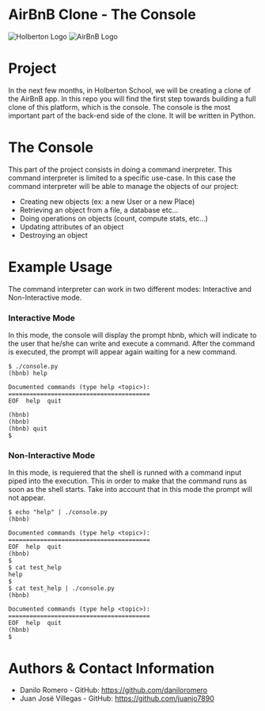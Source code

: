 # AirBnB Clone - The Console

![Holberton Logo](https://www.holbertonschool.com/holberton-logo.png)
![AirBnB Logo](https://storage.googleapis.com/www-paredro-com/uploads/2019/03/El-logo-de-Airbnb-es-el-si%CC%81mbolo-de-la-gente-lugares-amor-y-un-22A22.jpg)

# Project
In the next few months, in Holberton School, we will be creating a clone of the AirBnB app. In this repo you will find the first step towards building a full clone of this platform, which is the console. The console is the most important part of the back-end side of the clone. It will be written in Python.

# The Console
This part of the project consists in doing a command inerpreter. This command interpreter is limited to a specific use-case. In this case the command interpreter will be able to manage the objects of our project:
-   Creating new objects (ex: a new User or a new Place)
-   Retrieving an object from a file, a database etc…
-   Doing operations on objects (count, compute stats, etc…)
-   Updating attributes of an object
-   Destroying an object

# Example Usage

The command interpreter can work in two different modes: Interactive and Non-Interactive mode.

### Interactive Mode
In this mode, the console will display the prompt hbnb, which will indicate to the user that he/she can write and execute a command. After the command is executed, the prompt will appear again waiting for a new command.

```
$ ./console.py
(hbnb) help

Documented commands (type help <topic>):
========================================
EOF  help  quit

(hbnb) 
(hbnb) 
(hbnb) quit
$
```

### Non-Interactive Mode
In this mode, is requiered that the shell is runned with a command input piped into the execution. This in order to make that the command runs as soon as the shell starts. Take into account that in this mode the prompt will not appear. 


```
$ echo "help" | ./console.py
(hbnb)

Documented commands (type help <topic>):
========================================
EOF  help  quit
(hbnb) 
$
$ cat test_help
help
$
$ cat test_help | ./console.py
(hbnb)

Documented commands (type help <topic>):
========================================
EOF  help  quit
(hbnb) 
$
```

# Authors & Contact Information
- Danilo Romero - GitHub: https://github.com/daniloromero
- Juan José Villegas - GitHub: https://github.com/juanjo7890
